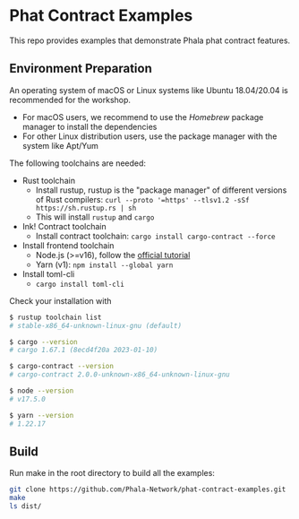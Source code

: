 # Phat Contract Examples

This repo provides examples that demonstrate Phala phat contract features.


## Environment Preparation

An operating system of macOS or Linux systems like Ubuntu 18.04/20.04 is recommended for the workshop.
- For macOS users, we recommend to use the *Homebrew* package manager to install the dependencies
- For other Linux distribution users, use the package manager with the system like Apt/Yum

The following toolchains are needed:

- Rust toolchain
    - Install rustup, rustup is the "package manager" of different versions of Rust compilers: `curl --proto '=https' --tlsv1.2 -sSf https://sh.rustup.rs | sh`
    - This will install `rustup` and `cargo`
- Ink! Contract toolchain
    - Install contract toolchain: `cargo install cargo-contract --force`
- Install frontend toolchain
    - Node.js (>=v16), follow the [official tutorial](https://nodejs.org/en/download/package-manager/)
    - Yarn (v1): `npm install --global yarn`
- Install toml-cli
    - `cargo install toml-cli`

Check your installation with

```bash
$ rustup toolchain list
# stable-x86_64-unknown-linux-gnu (default)

$ cargo --version
# cargo 1.67.1 (8ecd4f20a 2023-01-10)

$ cargo-contract --version
# cargo-contract 2.0.0-unknown-x86_64-unknown-linux-gnu

$ node --version
# v17.5.0

$ yarn --version
# 1.22.17
```

## Build

Run make in the root directory to build all the examples:

```bash
git clone https://github.com/Phala-Network/phat-contract-examples.git
make
ls dist/
```
